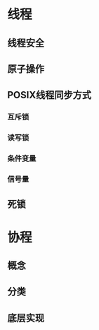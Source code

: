 # 线程
## 线程安全


## 原子操作


## POSIX线程同步方式
### 互斥锁

### 读写锁

### 条件变量

### 信号量


## 死锁


# 协程
## 概念


## 分类


## 底层实现
